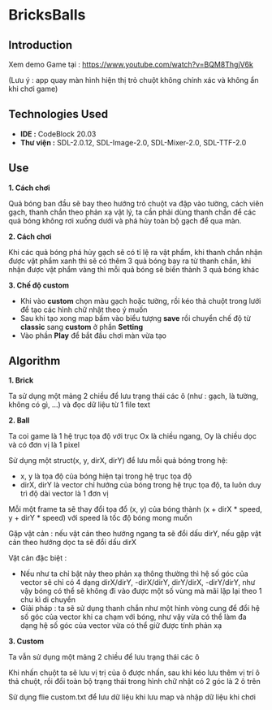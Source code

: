 # BricksBalls
## Introduction
  Xem demo Game tại : https://www.youtube.com/watch?v=BQM8ThgjV6k 
  
  (Lưu ý : app quay màn hình hiện thị trỏ chuột không chính xác và không ẩn khi chơi game)
## Technologies Used 
* **IDE :** CodeBlock 20.03
* **Thư viện :** SDL-2.0.12, SDL-Image-2.0, SDL-Mixer-2.0, SDL-TTF-2.0
## Use 
**1. Cách chơi**

Quả bóng ban đầu sẽ bay theo hướng trỏ chuột va đập vào tường, cách viên gạch, thanh chắn theo phản xạ vật lý, ta cần phải dùng thanh chắn để các quả bóng không rơi xuống dưới và phá hủy toàn bộ gạch để qua màn.

**2. Cách chơi**

Khi các quả bóng phá hủy gạch sẽ có tỉ lệ ra vật phẩm, khi thanh chắn nhận được vật phẩm xanh thì sẽ có thêm 3 quả bóng bay ra từ thanh chắn, khi nhận được vật phẩm vàng thì mỗi quả bóng sẽ biến thành 3 quả bóng khác
  
 **3. Chế độ custom**
 
 - Khi vào **custom** chọn màu gạch hoặc tường, rồi kéo thả chuột trong lưới để tạo các hình chữ nhật theo ý muốn
 - Sau khi tạo xong map bấm vào biểu tượng **save** rồi chuyển chế độ từ **classic** sang **custom** ở phần **Setting**
 - Vào phần **Play** để bắt đầu chơi màn vừa tạo

## Algorithm
**1. Brick** 

Ta sử dụng một mảng 2 chiều để lưu trạng thái các ô (như : gạch, là tường, không có gì, ...) và đọc dữ liệu từ 1 file text

**2. Ball** 

Ta coi game là 1 hệ trục tọa độ với trục Ox là chiều ngang, Oy là chiều dọc và có đơn vị là 1 pixel

Sử dụng một struct(x, y, dirX, dirY) để lưu mỗi quả bóng trong hệ: 
- x, y là tọa độ của bóng hiện tại trong hệ trục tọa độ
- dirX, dirY là vector chỉ hướng của bóng trong hệ trục tọa độ, ta luôn duy trì độ dài vector là 1 đơn vị 

Mỗi một frame ta sẽ thay đổi tọa đổ (x, y) của bóng thành (x + dirX * speed, y + dirY * speed) với speed là tốc độ bóng mong muốn

Gặp vật cản : nếu vật cản theo hướng ngang ta sẽ đổi dấu dirY, nếu gặp vật cản theo hướng dọc ta sẽ đổi dấu dirX

Vật cản đặc biệt : 
- Nếu như ta chỉ bật nảy theo phản xạ thông thường thì hệ số góc của vector sẽ chỉ có 4 dạng dirX/dirY, -dirX/dirY, dirY/dirX, -dirY/dirY, như vậy bóng có thể sẽ không đi vào được một số vùng mà mãi lặp lại theo 1 chu kì di chuyển
- Giải pháp : ta sẽ sử dụng thanh chắn như một hình vòng cung để đổi hệ số góc của vector khi ca chạm với bóng, như vậy vừa có thể làm đa dạng hệ số góc của vector vừa có thể giữ được tính phản xạ 

**3. Custom**

Ta vẫn sử dụng một mảng 2 chiều để lưu trạng thái các ô

Khi nhấn chuột ta sẽ lưu vị trị của ô được nhấn, sau khi kéo lưu thêm vị trí ô thả chuột, rồi đổi toàn bộ trạng thái trong hình chữ nhật có 2 góc là 2 ô trên

Sử dụng flie custom.txt để lưu dữ liệu khi lưu map và nhập dữ liệu khi chơi


